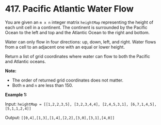 # 417. Pacific Atlantic Water Flow

You are given an `m x n` integer matrix `heightMap` representing the height of each unit cell in a continent. The continent is surrounded by the Pacific Ocean to the left and top and the Atlantic Ocean to the right and bottom.

Water can only flow in four directions: up, down, left, and right. Water flows from a cell to an adjacent one with an equal or lower height.

Return a list of grid coordinates where water can flow to both the Pacific and Atlantic oceans.

**Note:**

- The order of returned grid coordinates does not matter.
- Both `m` and `n` are less than 150.

**Example 1:**

Input: `heightMap = [[1,2,2,3,5],
                   [3,2,3,4,4],
                   [2,4,5,3,1],
                   [6,7,1,4,5],
                   [5,1,1,2,4]]`

Output: `[[0,4],[1,3],[1,4],[2,2],[3,0],[3,1],[4,0]]`

